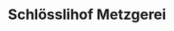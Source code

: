 ---
title: "Schlösslihof Metzgerei"
url: /frauenkappelen/schloesslihof-metzgerei/
shop: Metzgerei
---